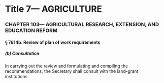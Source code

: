 
# Title 7— AGRICULTURE
### CHAPTER 103— AGRICULTURAL RESEARCH, EXTENSION, AND EDUCATION REFORM
#### § 7614b. Review of plan of work requirements
##### (b) Consultation

In carrying out the review and formulating and compiling the recommendations, the Secretary shall consult with the land-grant institutions.
